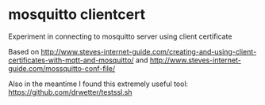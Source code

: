 # mosquitto clientcert

Experiment in connecting to mosquitto server using client certificate

Based on http://www.steves-internet-guide.com/creating-and-using-client-certificates-with-mqtt-and-mosquitto/
and http://www.steves-internet-guide.com/mossquitto-conf-file/

Also in the meantime I found this extremely useful tool: https://github.com/drwetter/testssl.sh
